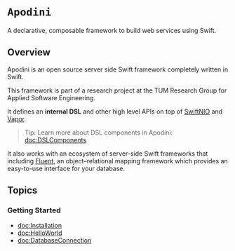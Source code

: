 # ``Apodini``

A declarative, composable framework to build web services using Swift.

## Overview

Apodini is an open source server side Swift framework completely written in Swift.

This framework is part of a research project at the TUM Research Group for Applied Software Engineering.

It defines an **internal DSL** and other high level APIs on top of [SwiftNIO](https://github.com/apple/swift-nio) and [Vapor](https://vapor.codes).

> Tip: Learn more about DSL components in Apodini: <doc:DSLComponents>

It also works with an ecosystem of server-side Swift frameworks that including [Fluent](https://docs.vapor.codes/4.0/fluent/overview/), an object–relational mapping framework which provides an easy-to-use interface for your database.

## Topics

### Getting Started

- <doc:Installation>
- <doc:HelloWorld>
- <doc:DatabaseConnection>

